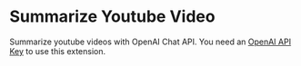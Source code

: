 # Summarize Youtube Video

Summarize youtube videos with OpenAI Chat API. You need an [OpenAI API Key](https://platform.openai.com/account/api-keys) to use this extension.
